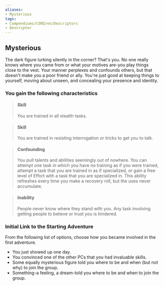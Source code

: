 ```yaml
---
aliases:
- Mysterious
tags:
- Compendiums/CSRD/en/Descriptors
- Descriptor
---
```


## Mysterious  
The dark figure lurking silently in the corner? That's you. No one really knows where you came from or what your motives are-you play things close to the vest. Your manner perplexes and confounds others, but that doesn't make you a poor friend or ally. You're just good at keeping things to yourself, moving about unseen, and concealing your presence and identity.
### You gain the following characteristics  
> #### Skill
> You are trained in all stealth tasks.  

> #### Skill
> You are trained in resisting interrogation or tricks to get you to talk.  

> #### Confounding
> You pull talents and abilities seemingly out of nowhere. You can attempt one task in which you have no training as if you were trained, attempt a task that you are trained in as if specialized, or gain a free level of Effort with a task that you are specialized in. This ability refreshes every time you make a recovery roll, but the uses never accumulate.  

> #### Inability
> People never know where they stand with you. Any task involving getting people to believe or trust you is hindered.  

### Initial Link to the Starting Adventure  
From the following list of options, choose how you became involved in the first adventure.  
- You just showed up one day.  
- You convinced one of the other PCs that you had invaluable skills.  
- Some equally mysterious figure told you where to be and when (but not why) to join the group.  
- Something-a feeling, a dream-told you where to be and when to join the group.  